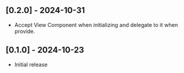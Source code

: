 ## [0.2.0] - 2024-10-31

- Accept View Component when initializing and delegate to it when provide.

## [0.1.0] - 2024-10-23

- Initial release
